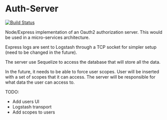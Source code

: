 # Auth-Server

[![Build Status](https://travis-ci.org/clebi/auth-server.svg?branch=master)](https://travis-ci.org/clebi/auth-server)

Node/Express implementation of an Oauth2 authorization server. This would be used in a micro-services architecture.

Express logs are sent to Logstash through a TCP socket for simpler setup (need to be changed in the future).

The server use Sequelize to access the database that will store all the data.

In the future, it needs to be able to force user scopes. User will be inserted with a set of scopes that it can access. The server will be responsible for what data the user can access to.

TODO:
* Add users UI
* Logstash transport
* Add scopes to users
